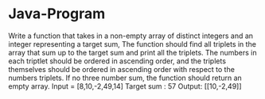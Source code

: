 # Java-Program
Write a function that takes in a non-empty array of distinct integers and an integer representing a target sum, The function should find all triplets in the array that sum up to the target sum and print all the triplets. The numbers in each triptlet should be ordered in ascending order, and the triplets themselves should be ordered in ascending order with respect to the numbers triplets.  If no three number sum, the function should return an empty array.  Input = [8,10,-2,49,14]  Target sum : 57  Output: [[10,-2,49]]

